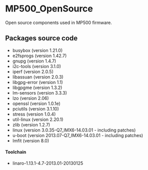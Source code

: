 # MP500_OpenSource
Open source components used in MP500 firmware.

## Packages source code
- busybox (version 1.21.0)
- e2fsprogs (version 1.42.7)
- gnupg (version 1.4.7)
- i2c-tools (version 3.1.0)
- iperf (version 2.0.5)
- libassuan (version 2.0.3)
- libgpg-error (version 1.1)
- libgpgme (version 1.3.2)
- lm-sensors (version 3.3.3)
- lzo (version 2.06)
- openssl (version 1.0.1e)
- pciutils (version 3.1.10)
- stress (version 1.0.4)
- util-linux (version 2.20.1)
- zlib (version 1.2.7)
- linux (version 3.0.35-Q7_IMX6-14.03.01 - including patches)
- u-boot (version 2013.07-Q7_IMX6-14.03.01 - including patches)
- lmfit (version 8.0)

#### Toolchain
- linaro-1.13.1-4.7-2013.01-20130125
